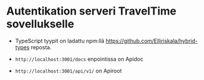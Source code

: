 # Autentikation serveri TravelTime sovellukselle

- TypeScript tyypit on ladattu npm:llä https://github.com/Elliriskala/hybrid-types reposta.

- `http://localhost:3001/docs` enpointissa on Apidoc

- `http://localhost:3001/api/v1/` on Apiroot
